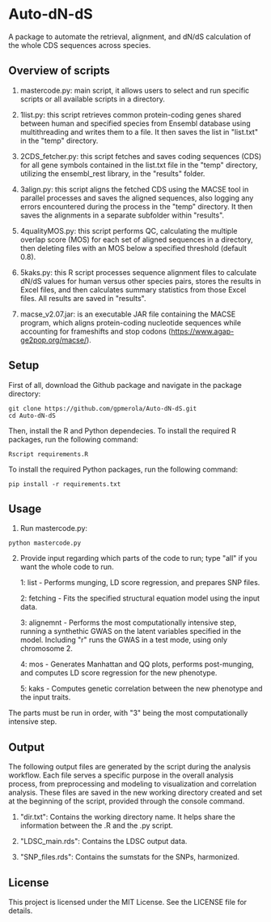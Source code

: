 # Auto-dN-dS
A package to automate the retrieval, alignment, and dN/dS calculation of the whole CDS sequences across species.

## Overview of scripts
  1) mastercode.py: main script, it allows users to select and run specific scripts or all available scripts in a directory.

  2) 1list.py: this script retrieves common protein-coding genes shared between human and specified species from Ensembl database using multithreading and writes them to a file. It then saves the list in "list.txt" in the "temp" directory.

  3) 2CDS_fetcher.py: this script fetches and saves coding sequences (CDS) for all gene symbols contained in the list.txt file in the "temp" directory, utilizing the ensembl_rest library, in the "results" folder.

  4) 3align.py: this script aligns the fetched CDS using the MACSE tool in parallel processes and saves the aligned sequences, also logging any errors encountered during the process in the "temp" directory. It then saves the alignments in a separate subfolder within "results".

  5) 4qualityMOS.py: this script performs QC, calculating the multiple overlap score (MOS) for each set of aligned sequences in a directory, then deleting files with an MOS below a specified threshold (default 0.8).

  6) 5kaks.py: this R script processes sequence alignment files to calculate dN/dS values for human versus other species pairs, stores the results in Excel files, and then calculates summary statistics from those Excel files. All results are saved in "results".

  7) macse_v2.07.jar: is an executable JAR file containing the MACSE program, which aligns protein-coding nucleotide sequences while accounting for frameshifts and stop codons (https://www.agap-ge2pop.org/macse/).


## Setup
First of all, download the Github package and navigate in the package directory:

```console
git clone https://github.com/gpmerola/Auto-dN-dS.git
cd Auto-dN-dS
```

Then, install the R and Python dependecies.
To install the required R packages, run the following command:

```console
Rscript requirements.R
```
To install the required Python packages, run the following command:

```console
pip install -r requirements.txt
```

## Usage
  1) Run mastercode.py:

```console
python mastercode.py
```

  2) Provide input regarding which parts of the code to run; type "all" if you want the whole code to run.

      1: list - Performs munging, LD score regression, and prepares SNP files.
      
      2: fetching - Fits the specified structural equation model using the input data.
      
      3: alignemnt - Performs the most computationally intensive step, running a synthethic GWAS on the latent variables specified in the model. Including "r" runs the GWAS in a test mode, using only chromosome 2.
      
      4: mos - Generates Manhattan and QQ plots, performs post-munging, and computes LD score regression for the new phenotype.
      
      5: kaks - Computes genetic correlation between the new phenotype and the input traits.
      
The parts must be run in order, with "3" being the most computationally intensive step.

## Output
The following output files are generated by the script during the analysis workflow. Each file serves a specific purpose in the overall analysis process, from preprocessing and modeling to visualization and correlation analysis. These files are saved in the new working directory created and set at the beginning of the script, provided through the console command.

  1) "dir.txt": Contains the working directory name. It helps share the information between the .R and the .py script.

  2) "LDSC_main.rds": Contains the LDSC output data.

  3) "SNP_files.rds": Contains the sumstats for the SNPs, harmonized.

## License
This project is licensed under the MIT License. See the LICENSE file for details.
